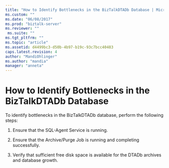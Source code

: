 ```yaml
---
title: "How to Identify Bottlenecks in the BizTalkDTADb Database | Microsoft Docs"
ms.custom: ""
ms.date: "06/08/2017"
ms.prod: "biztalk-server"
ms.reviewer: ""
 ms.suite: ""
ms.tgt_pltfrm: ""
ms.topic: "article"
ms.assetid: d4499bc3-d50b-4b97-b19c-93c7bcc40483
caps.latest.revision: 4
author: "MandiOhlinger"
ms.author: "mandia"
manager: "anneta"
---
```

# How to Identify Bottlenecks in the BizTalkDTADb Database
To identify bottlenecks in the BizTalkDTADb database, perform the following steps:  
  
1.  Ensure that the SQL-Agent Service is running.  
  
2.  Ensure that the Archive/Purge Job is running and completing successfully.  
  
3.  Verify that sufficient free disk space is available for the DTADb archives and database growth.